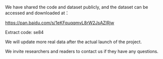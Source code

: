 We have shared the code and dataset publicly, and the dataset can be accessed and downloaded at：

https://pan.baidu.com/s/1eKFquqqmvL8rW2JsAZIRjw 

Extract code: se84

We will update more real data after the actual launch of the project.

We invite researchers and readers to contact us if they have any questions.

